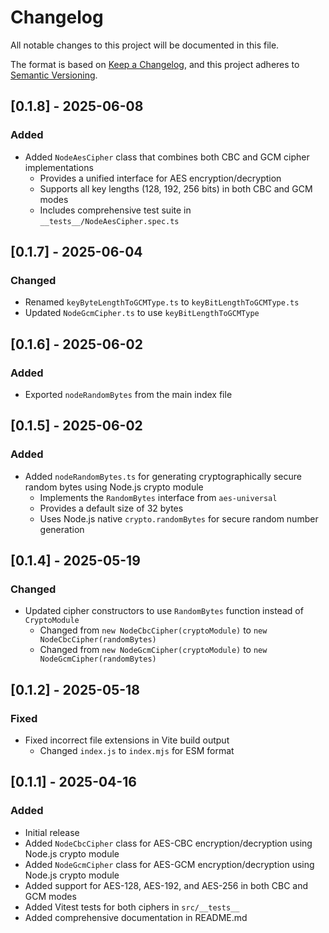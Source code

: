 # Changelog

All notable changes to this project will be documented in this file.

The format is based on [Keep a Changelog](https://keepachangelog.com/en/1.0.0/),
and this project adheres to [Semantic Versioning](https://semver.org/spec/v2.0.0.html).

## [0.1.8] - 2025-06-08

### Added

- Added `NodeAesCipher` class that combines both CBC and GCM cipher implementations
  - Provides a unified interface for AES encryption/decryption
  - Supports all key lengths (128, 192, 256 bits) in both CBC and GCM modes
  - Includes comprehensive test suite in `__tests__/NodeAesCipher.spec.ts`

## [0.1.7] - 2025-06-04

### Changed

- Renamed `keyByteLengthToGCMType.ts` to `keyBitLengthToGCMType.ts`
- Updated `NodeGcmCipher.ts` to use `keyBitLengthToGCMType`

## [0.1.6] - 2025-06-02

### Added

- Exported `nodeRandomBytes` from the main index file

## [0.1.5] - 2025-06-02

### Added

- Added `nodeRandomBytes.ts` for generating cryptographically secure random bytes using Node.js crypto module
  - Implements the `RandomBytes` interface from `aes-universal`
  - Provides a default size of 32 bytes
  - Uses Node.js native `crypto.randomBytes` for secure random number generation

## [0.1.4] - 2025-05-19

### Changed

- Updated cipher constructors to use `RandomBytes` function instead of `CryptoModule`
  - Changed from `new NodeCbcCipher(cryptoModule)` to `new NodeCbcCipher(randomBytes)`
  - Changed from `new NodeGcmCipher(cryptoModule)` to `new NodeGcmCipher(randomBytes)`

## [0.1.2] - 2025-05-18

### Fixed

- Fixed incorrect file extensions in Vite build output
  - Changed `index.js` to `index.mjs` for ESM format

## [0.1.1] - 2025-04-16

### Added

- Initial release
- Added `NodeCbcCipher` class for AES-CBC encryption/decryption using Node.js crypto module
- Added `NodeGcmCipher` class for AES-GCM encryption/decryption using Node.js crypto module
- Added support for AES-128, AES-192, and AES-256 in both CBC and GCM modes
- Added Vitest tests for both ciphers in `src/__tests__`
- Added comprehensive documentation in README.md
